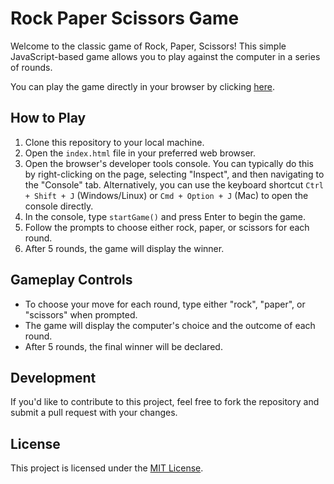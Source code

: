 # Rock Paper Scissors Game

Welcome to the classic game of Rock, Paper, Scissors! This simple JavaScript-based game allows you to play against the computer in a series of rounds.

You can play the game directly in your browser by clicking [here](https://azizo93.github.io/Rock-Paper-Scissor/).

## How to Play

1. Clone this repository to your local machine.
2. Open the `index.html` file in your preferred web browser.
3. Open the browser's developer tools console. You can typically do this by right-clicking on the page, selecting "Inspect", and then navigating to the "Console" tab. Alternatively, you can use the keyboard shortcut `Ctrl + Shift + J` (Windows/Linux) or `Cmd + Option + J` (Mac) to open the console directly.
4. In the console, type `startGame()` and press Enter to begin the game.
5. Follow the prompts to choose either rock, paper, or scissors for each round.
6. After 5 rounds, the game will display the winner.

## Gameplay Controls

- To choose your move for each round, type either "rock", "paper", or "scissors" when prompted.
- The game will display the computer's choice and the outcome of each round.
- After 5 rounds, the final winner will be declared.

## Development

If you'd like to contribute to this project, feel free to fork the repository and submit a pull request with your changes.

## License

This project is licensed under the [MIT License](LICENSE).

